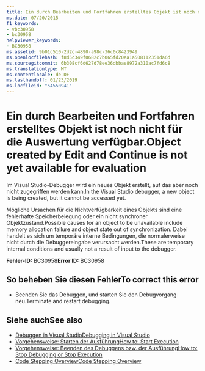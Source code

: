 ```yaml
---
title: Ein durch Bearbeiten und Fortfahren erstelltes Objekt ist noch nicht für die Auswertung verfügbar.
ms.date: 07/20/2015
f1_keywords:
- vbc30958
- bc30958
helpviewer_keywords:
- BC30958
ms.assetid: 9b01c510-2d2c-4890-a98c-36c0c8423949
ms.openlocfilehash: f8d5c349f0682c7b065fd20ea1a508112351da6d
ms.sourcegitcommit: 6b308cf6d627d78ee36dbbae8972a310ac7fd6c8
ms.translationtype: MT
ms.contentlocale: de-DE
ms.lasthandoff: 01/23/2019
ms.locfileid: "54550941"
---
```

# <a name="object-created-by-edit-and-continue-is-not-yet-available-for-evaluation"></a><span data-ttu-id="c732b-102">Ein durch Bearbeiten und Fortfahren erstelltes Objekt ist noch nicht für die Auswertung verfügbar.</span><span class="sxs-lookup"><span data-stu-id="c732b-102">Object created by Edit and Continue is not yet available for evaluation</span></span>
<span data-ttu-id="c732b-103">Im Visual Studio-Debugger wird ein neues Objekt erstellt, auf das aber noch nicht zugegriffen werden kann.</span><span class="sxs-lookup"><span data-stu-id="c732b-103">In the Visual Studio debugger, a new object is being created, but it cannot be accessed yet.</span></span>  
  
 <span data-ttu-id="c732b-104">Mögliche Ursachen für die Nichtverfügbarkeit eines Objekts sind eine fehlerhafte Speicherbelegung oder ein nicht synchroner Objektzustand.</span><span class="sxs-lookup"><span data-stu-id="c732b-104">Possible causes for an object to be unavailable include memory allocation failure and object state out of synchronization.</span></span> <span data-ttu-id="c732b-105">Dabei handelt es sich um temporäre interne Bedingungen, die normalerweise nicht durch die Debuggereingabe verursacht werden.</span><span class="sxs-lookup"><span data-stu-id="c732b-105">These are temporary internal conditions and usually not a result of input to the debugger.</span></span>  
  
 <span data-ttu-id="c732b-106">**Fehler-ID:** BC30958</span><span class="sxs-lookup"><span data-stu-id="c732b-106">**Error ID:** BC30958</span></span>  
  
## <a name="to-correct-this-error"></a><span data-ttu-id="c732b-107">So beheben Sie diesen Fehler</span><span class="sxs-lookup"><span data-stu-id="c732b-107">To correct this error</span></span>  
  
-   <span data-ttu-id="c732b-108">Beenden Sie das Debuggen, und starten Sie den Debugvorgang neu.</span><span class="sxs-lookup"><span data-stu-id="c732b-108">Terminate and restart debugging.</span></span>  
  
## <a name="see-also"></a><span data-ttu-id="c732b-109">Siehe auch</span><span class="sxs-lookup"><span data-stu-id="c732b-109">See also</span></span>
- [<span data-ttu-id="c732b-110">Debuggen in Visual Studio</span><span class="sxs-lookup"><span data-stu-id="c732b-110">Debugging in Visual Studio</span></span>](/visualstudio/debugger/debugging-in-visual-studio)
- [<span data-ttu-id="c732b-111">Vorgehensweise: Starten der Ausführung</span><span class="sxs-lookup"><span data-stu-id="c732b-111">How to: Start Execution</span></span>](https://msdn.microsoft.com/library/b0fe0ce5-900e-421f-a4c6-aa44ddae453c)
- [<span data-ttu-id="c732b-112">Vorgehensweise: Beenden des Debuggens bzw. der Ausführung</span><span class="sxs-lookup"><span data-stu-id="c732b-112">How to: Stop Debugging or Stop Execution</span></span>](https://msdn.microsoft.com/library/03c68f95-aa96-481b-990e-467e065453a5)
- [<span data-ttu-id="c732b-113">Code Stepping Overview</span><span class="sxs-lookup"><span data-stu-id="c732b-113">Code Stepping Overview</span></span>](https://msdn.microsoft.com/library/8791dac9-64d1-4bb9-b59e-8d59af1833f9)
